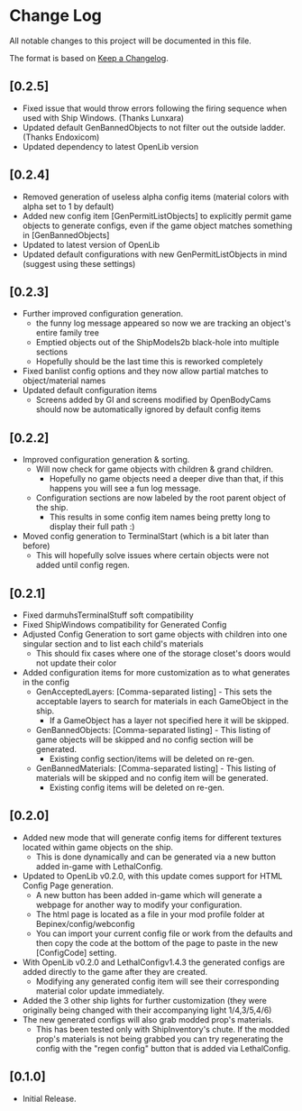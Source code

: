# Change Log

All notable changes to this project will be documented in this file.
 
The format is based on [Keep a Changelog](http://keepachangelog.com/).

## [0.2.5]
 - Fixed issue that would throw errors following the firing sequence when used with Ship Windows. (Thanks Lunxara)
 - Updated default GenBannedObjects to not filter out the outside ladder. (Thanks Endoxicom)
 - Updated dependency to latest OpenLib version

## [0.2.4]
 - Removed generation of useless alpha config items (material colors with alpha set to 1 by default)
 - Added new config item [GenPermitListObjects] to explicitly permit game objects to generate configs, even if the game object matches something in [GenBannedObjects]
 - Updated to latest version of OpenLib
 - Updated default configurations with new GenPermitListObjects in mind (suggest using these settings)

## [0.2.3]
 - Further improved configuration generation.
	- the funny log message appeared so now we are tracking an object's entire family tree
	- Emptied objects out of the ShipModels2b black-hole into multiple sections
	- Hopefully should be the last time this is reworked completely
 - Fixed banlist config options and they now allow partial matches to object/material names
 - Updated default configuration items
	- Screens added by GI and screens modified by OpenBodyCams should now be automatically ignored by default config items

## [0.2.2]
 - Improved configuration generation & sorting.
	- Will now check for game objects with children & grand children.
		- Hopefully no game objects need a deeper dive than that, if this happens you will see a fun log message.
	- Configuration sections are now labeled by the root parent object of the ship.
		- This results in some config item names being pretty long to display their full path :)
 - Moved config generation to TerminalStart (which is a bit later than before)
	- This will hopefully solve issues where certain objects were not added until config regen.

## [0.2.1]
 - Fixed darmuhsTerminalStuff soft compatibility
 - Fixed ShipWindows compatibility for Generated Config
 - Adjusted Config Generation to sort game objects with children into one singular section and to list each child's materials
	- This should fix cases where one of the storage closet's doors would not update their color
 - Added configuration items for more customization as to what generates in the config
	- GenAcceptedLayers: [Comma-separated listing] - This sets the acceptable layers to search for materials in each GameObject in the ship. 
		- If a GameObject has a layer not specified here it will be skipped.
	- GenBannedObjects: [Comma-separated listing] - This listing of game objects will be skipped and no config section will be generated.
		- Existing config section/items will be deleted on re-gen.
	- GenBannedMaterials: [Comma-separated listing] - This listing of materials will be skipped and no config item will be generated.
		- Existing config items will be deleted on re-gen.

## [0.2.0]
 - Added new mode that will generate config items for different textures located within game objects on the ship.
	- This is done dynamically and can be generated via a new button added in-game with LethalConfig.
 - Updated to OpenLib v0.2.0, with this update comes support for HTML Config Page generation.
	- A new button has been added in-game which will generate a webpage for another way to modify your configuration.
	- The html page is located as a file in your mod profile folder at Bepinex/config/webconfig
	- You can import your current config file or work from the defaults and then copy the code at the bottom of the page to paste in the new [ConfigCode] setting.
 - With OpenLib v0.2.0 and LethalConfigv1.4.3 the generated configs are added directly to the game after they are created.
	- Modifying any generated config item will see their corresponding material color update immediately.
 - Added the 3 other ship lights for further customization (they were originally being changed with their accompanying light 1/4,3/5,4/6)
 - The new generated configs will also grab modded prop's materials.
	- This has been tested only with ShipInventory's chute. If the modded prop's materials is not being grabbed you can try regenerating the config with the "regen config" button that is added via LethalConfig.
 
## [0.1.0]
 - Initial Release.
